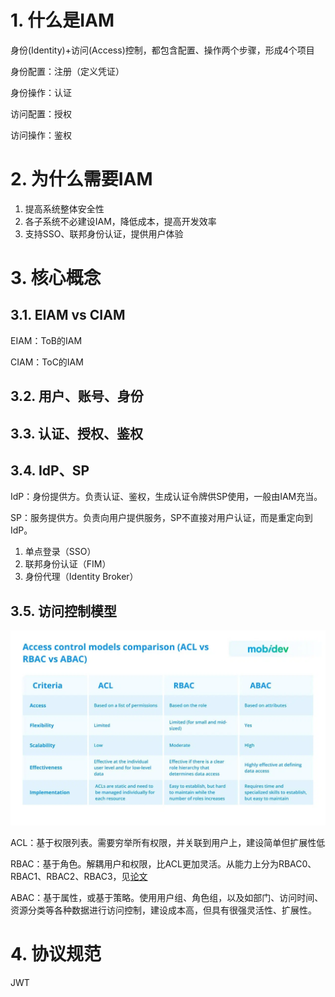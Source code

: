 # 1. 什么是IAM

身份(Identity)+访问(Access)控制，都包含配置、操作两个步骤，形成4个项目

身份配置：注册（定义凭证）

身份操作：认证

访问配置：授权

访问操作：鉴权

# 2. 为什么需要IAM

1. 提高系统整体安全性
2. 各子系统不必建设IAM，降低成本，提高开发效率
3. 支持SSO、联邦身份认证，提供用户体验

# 3. 核心概念

## 3.1. EIAM vs CIAM

EIAM：ToB的IAM

CIAM：ToC的IAM

## 3.2. 用户、账号、身份

## 3.3. 认证、授权、鉴权

## 3.4. IdP、SP

IdP：身份提供方。负责认证、鉴权，生成认证令牌供SP使用，一般由IAM充当。

SP：服务提供方。负责向用户提供服务，SP不直接对用户认证，而是重定向到IdP。

1. 单点登录（SSO）
2. 联邦身份认证（FIM）
3. 身份代理（Identity Broker）

## 3.5. 访问控制模型

![img](./images/IAM身份和访问控制/1724663730566-221b038e-c7ba-4b6c-96ba-f7f66b599f09.png)

ACL：基于权限列表。需要穷举所有权限，并关联到用户上，建设简单但扩展性低

RBAC：基于角色。解耦用户和权限，比ACL更加灵活。从能力上分为RBAC0、RBAC1、RBAC2、RBAC3，见[论文](https://profsandhu.com/articles/advcom/a98rbac.pdf)

ABAC：基于属性，或基于策略。使用用户组、角色组，以及如部门、访问时间、资源分类等各种数据进行访问控制，建设成本高，但具有很强灵活性、扩展性。

# 4. 协议规范

JWT